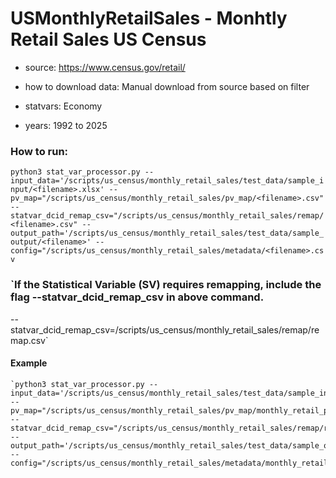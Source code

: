 # USMonthlyRetailSales - Monhtly Retail Sales US Census

- source: https://www.census.gov/retail/

- how to download data: Manual download from source based on filter 

- statvars: Economy

- years: 1992 to 2025

### How to run:

`python3 stat_var_processor.py --input_data='/scripts/us_census/monthly_retail_sales/test_data/sample_input/<filename>.xlsx' --pv_map="/scripts/us_census/monthly_retail_sales/pv_map/<filename>.csv" --statvar_dcid_remap_csv="/scripts/us_census/monthly_retail_sales/remap/<filename>.csv" --output_path='/scripts/us_census/monthly_retail_sales/test_data/sample_output/<filename>' --config="/scripts/us_census/monthly_retail_sales/metadata/<filename>.csv`

### `If the Statistical Variable (SV) requires remapping, include the flag --statvar_dcid_remap_csv in above command.
--statvar_dcid_remap_csv=/scripts/us_census/monthly_retail_sales/remap/remap.csv`

#### Example
	`python3 stat_var_processor.py --input_data='/scripts/us_census/monthly_retail_sales/test_data/sample_input/input_data.xlsx' --pv_map="/scripts/us_census/monthly_retail_sales/pv_map/monthly_retail_pvmap.csv" --statvar_dcid_remap_csv="/scripts/us_census/monthly_retail_sales/remap/remap.csv" --output_path='/scripts/us_census/monthly_retail_sales/test_data/sample_output/sample_output' --config="/scripts/us_census/monthly_retail_sales/metadata/monthly_retail_metadata.csv`
